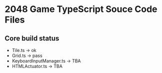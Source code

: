 # 2048 Game TypeScript Souce Code Files

## Core build status
* Tile.ts -> ok
* Grid.ts -> pass
* KeyboardInputManager.ts -> TBA
* HTMLActuator.ts -> TBA
